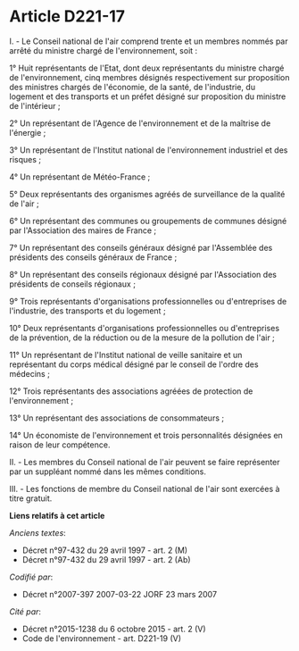 # Article D221-17

I. - Le Conseil national de l'air comprend trente et un membres nommés par arrêté du ministre chargé de l'environnement,
soit :

1° Huit représentants de l'Etat, dont deux représentants du ministre chargé de l'environnement, cinq membres désignés
respectivement sur proposition des ministres chargés de l'économie, de la santé, de l'industrie, du logement et des
transports et un préfet désigné sur proposition du ministre de l'intérieur ;

2° Un représentant de l'Agence de l'environnement et de la maîtrise de l'énergie ;

3° Un représentant de l'Institut national de l'environnement industriel et des risques ;

4° Un représentant de Météo-France ;

5° Deux représentants des organismes agréés de surveillance de la qualité de l'air ;

6° Un représentant des communes ou groupements de communes désigné par l'Association des maires de France ;

7° Un représentant des conseils généraux désigné par l'Assemblée des présidents des conseils généraux de France ;

8° Un représentant des conseils régionaux désigné par l'Association des présidents de conseils régionaux ;

9° Trois représentants d'organisations professionnelles ou d'entreprises de l'industrie, des transports et du logement ;

10° Deux représentants d'organisations professionnelles ou d'entreprises de la prévention, de la réduction ou de la mesure de
la pollution de l'air ;

11° Un représentant de l'Institut national de veille sanitaire et un représentant du corps médical désigné par le conseil de
l'ordre des médecins ;

12° Trois représentants des associations agréées de protection de l'environnement ;

13° Un représentant des associations de consommateurs ;

14° Un économiste de l'environnement et trois personnalités désignées en raison de leur compétence.

II. - Les membres du Conseil national de l'air peuvent se faire représenter par un suppléant nommé dans les mêmes conditions.

III. - Les fonctions de membre du Conseil national de l'air sont exercées à titre gratuit.

**Liens relatifs à cet article**

_Anciens textes_:

  - Décret n°97-432 du 29 avril 1997 - art. 2 (M)
  - Décret n°97-432 du 29 avril 1997 - art. 2 (Ab)

_Codifié par_:

  - Décret n°2007-397 2007-03-22 JORF 23 mars 2007

_Cité par_:

  - Décret n°2015-1238 du 6 octobre 2015 - art. 2 (V)
  - Code de l'environnement - art. D221-19 (V)
